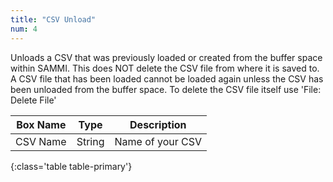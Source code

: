 ```yaml
---
title: "CSV Unload"
num: 4
---
```


Unloads a CSV that was previously loaded or created from the buffer space within SAMMI. This does NOT delete the CSV file from where it is saved to. A CSV file that has been loaded cannot be loaded again unless the CSV has been unloaded from the buffer space. To delete the CSV file itself use 'File: Delete File'

| Box Name | Type | Description |
|-------|--------|--------
|CSV Name|String|Name of your CSV
{:class='table table-primary'}










